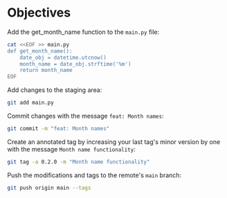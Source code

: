 # Objectives

Add the get_month_name function to the `main.py` file:

```bash
cat <<EOF >> main.py
def get_month_name():
    date_obj = datetime.utcnow()
    month_name = date_obj.strftime('%m')
    return month_name
EOF
```

Add changes to the staging area:

```bash
git add main.py
```

Commit changes with the message `feat: Month names`:

```bash
git commit -m "feat: Month names"
```

Create an annotated tag by increasing your last tag's minor version by one with the message `Month name functionality`:

```bash
git tag -a 0.2.0 -m "Month name functionality"
```

Push the modifications and tags to the remote's `main` branch:

```bash
git push origin main --tags
```
